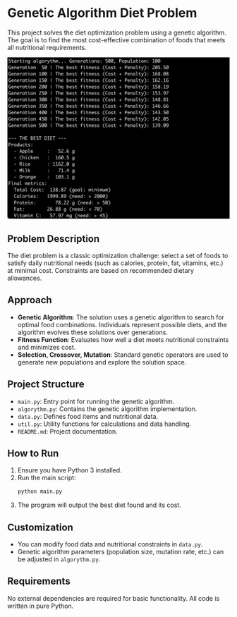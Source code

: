 
# Genetic Algorithm Diet Problem

This project solves the diet optimization problem using a genetic algorithm. The goal is to find the most cost-effective combination of foods that meets all nutritional requirements.

![Diet Problem](image.png)

## Problem Description

The diet problem is a classic optimization challenge: select a set of foods to satisfy daily nutritional needs (such as calories, protein, fat, vitamins, etc.) at minimal cost. Constraints are based on recommended dietary allowances.

## Approach

- **Genetic Algorithm**: The solution uses a genetic algorithm to search for optimal food combinations. Individuals represent possible diets, and the algorithm evolves these solutions over generations.
- **Fitness Function**: Evaluates how well a diet meets nutritional constraints and minimizes cost.
- **Selection, Crossover, Mutation**: Standard genetic operators are used to generate new populations and explore the solution space.

## Project Structure

- `main.py`: Entry point for running the genetic algorithm.
- `algorythm.py`: Contains the genetic algorithm implementation.
- `data.py`: Defines food items and nutritional data.
- `util.py`: Utility functions for calculations and data handling.
- `README.md`: Project documentation.

## How to Run

1. Ensure you have Python 3 installed.
2. Run the main script:
	```bash
	python main.py
	```
3. The program will output the best diet found and its cost.

## Customization

- You can modify food data and nutritional constraints in `data.py`.
- Genetic algorithm parameters (population size, mutation rate, etc.) can be adjusted in `algorythm.py`.

## Requirements

No external dependencies are required for basic functionality. All code is written in pure Python.